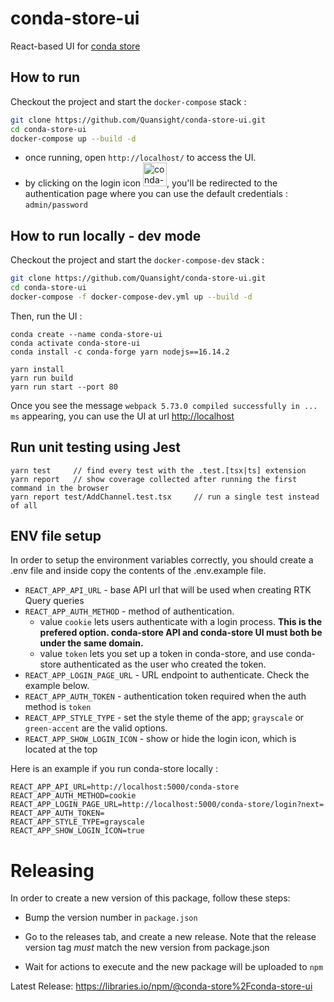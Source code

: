 # conda-store-ui

React-based UI for [conda store](https://github.com/Quansight/conda-store)

## How to run

Checkout the project and start the `docker-compose` stack :
```sh
git clone https://github.com/Quansight/conda-store-ui.git
cd conda-store-ui
docker-compose up --build -d
```

- once running, open `http://localhost/` to access the UI.
- by clicking on the login icon <img width="38" alt="conda-store-ui_login_icon" src="https://user-images.githubusercontent.com/756464/199689492-1c15ae14-32ce-4745-bddf-c339d0d62313.png" alt="conda-store UI login icon">, you'll be redirected to the authentication page where you can use the default credentials :  `admin/password`


## How to run locally - dev mode

Checkout the project and start the `docker-compose-dev` stack :
```sh
git clone https://github.com/Quansight/conda-store-ui.git
cd conda-store-ui
docker-compose -f docker-compose-dev.yml up --build -d      
```

Then, run the UI :

```
conda create --name conda-store-ui
conda activate conda-store-ui
conda install -c conda-forge yarn nodejs==16.14.2

yarn install
yarn run build
yarn run start --port 80
```

Once you see the message `webpack 5.73.0 compiled successfully in ... ms` appearing, you can use the UI at url [http://localhost](http://localhost)



## Run unit testing using Jest

```
yarn test     // find every test with the .test.[tsx|ts] extension
yarn report   // show coverage collected after running the first command in the browser
yarn report test/AddChannel.test.tsx     // run a single test instead of all
```

## ENV file setup

In order to setup the environment variables correctly, you should create a .env file and inside copy the contents of the .env.example file.

- `REACT_APP_API_URL` - base API url that will be used when creating RTK Query queries
- `REACT_APP_AUTH_METHOD` - method of authentication.
  - value `cookie` lets users authenticate with a login process. **This is the prefered option. conda-store API and conda-store UI must both be under the same domain.**
  - value `token` lets you set up a token in conda-store, and use conda-store authenticated as the user who created the token.
- `REACT_APP_LOGIN_PAGE_URL` - URL endpoint to authenticate. Check the example below.
- `REACT_APP_AUTH_TOKEN` - authentication token required when the auth method is `token`
- `REACT_APP_STYLE_TYPE` - set the style theme of the app; `grayscale` or `green-accent` are the valid options.
- `REACT_APP_SHOW_LOGIN_ICON` - show or hide the login icon, which is located at the top


Here is an example if you run conda-store locally :
```
REACT_APP_API_URL=http://localhost:5000/conda-store
REACT_APP_AUTH_METHOD=cookie
REACT_APP_LOGIN_PAGE_URL=http://localhost:5000/conda-store/login?next=
REACT_APP_AUTH_TOKEN=
REACT_APP_STYLE_TYPE=grayscale
REACT_APP_SHOW_LOGIN_ICON=true
```

# Releasing

In order to create a new version of this package, follow these steps:

* Bump the version number in `package.json`

* Go to the releases tab, and create a new release. Note that the release version tag _must_ match the new version from package.json

* Wait for actions to execute and the new package will be uploaded to `npm`

Latest Release: https://libraries.io/npm/@conda-store%2Fconda-store-ui
